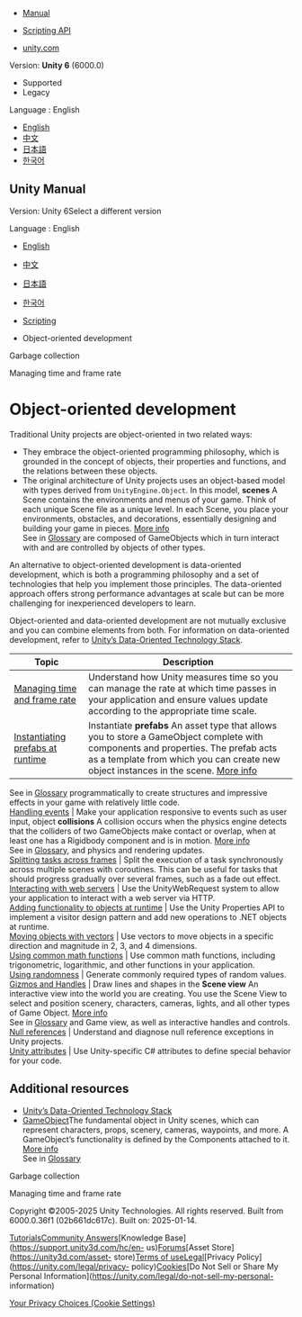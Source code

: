 [](https://docs.unity3d.com)

  * [Manual](../Manual/index.html)
  * [Scripting API](../ScriptReference/index.html)

  * [unity.com](https://unity.com/)

Version: **Unity 6** (6000.0)

  * Supported
  * Legacy

Language : English

  * [English](/Manual/object-oriented-development.html)
  * [中文](/cn/current/Manual/object-oriented-development.html)
  * [日本語](/ja/current/Manual/object-oriented-development.html)
  * [한국어](/kr/current/Manual/object-oriented-development.html)

[](https://docs.unity3d.com)

## Unity Manual

Version: Unity 6Select a different version

Language : English

  * [English](/Manual/object-oriented-development.html)
  * [中文](/cn/current/Manual/object-oriented-development.html)
  * [日本語](/ja/current/Manual/object-oriented-development.html)
  * [한국어](/kr/current/Manual/object-oriented-development.html)

  * [Scripting](scripting.html)
  * Object-oriented development

[](dotnet-garbage-collection.html)

Garbage collection

[](managing-time-and-frame-rate.html)

Managing time and frame rate

# Object-oriented development

Traditional Unity projects are object-oriented in two related ways:

  * They embrace the object-oriented programming philosophy, which is grounded in the concept of objects, their properties and functions, and the relations between these objects.
  * The original architecture of Unity projects uses an object-based model with types derived from `UnityEngine.Object`. In this model, **scenes** A Scene contains the environments and menus of your game. Think of each unique Scene file as a unique level. In each Scene, you place your environments, obstacles, and decorations, essentially designing and building your game in pieces. [More info](CreatingScenes.html)  
See in [Glossary](Glossary.html#Scene) are composed of GameObjects which in
turn interact with and are controlled by objects of other types.

An alternative to object-oriented development is data-oriented development,
which is both a programming philosophy and a set of technologies that help you
implement those principles. The data-oriented approach offers strong
performance advantages at scale but can be more challenging for inexperienced
developers to learn.

Object-oriented and data-oriented development are not mutually exclusive and
you can combine elements from both. For information on data-oriented
development, refer to [Unity’s Data-Oriented Technology
Stack](https://unity.com/dots).

**Topic** | **Description**  
---|---  
[Managing time and frame rate](managing-time-and-frame-rate.html) | Understand how Unity measures time so you can manage the rate at which time passes in your application and ensure values update according to the appropriate time scale.  
[Instantiating prefabs at runtime](instantiating-prefabs.html) | Instantiate **prefabs** An asset type that allows you to store a GameObject complete with components and properties. The prefab acts as a template from which you can create new object instances in the scene. [More info](Prefabs.html)  
See in [Glossary](Glossary.html#Prefab) programmatically to create structures
and impressive effects in your game with relatively little code.  
[Handling events](event-handling.html) | Make your application responsive to events such as user input, object **collisions** A collision occurs when the physics engine detects that the colliders of two GameObjects make contact or overlap, when at least one has a Rigidbody component and is in motion. [More info](CollidersOverview.html)  
See in [Glossary](Glossary.html#Collision), and physics and rendering updates.  
[Splitting tasks across frames](Coroutines.html) | Split the execution of a task synchronously across multiple scenes with coroutines. This can be useful for tasks that should progress gradually over several frames, such as a fade out effect.  
[Interacting with web servers](web-request.html) | Use the UnityWebRequest system to allow your application to interact with a web server via HTTP.  
[Adding functionality to objects at runtime](properties.html) | Use the Unity Properties API to implement a visitor design pattern and add new operations to .NET objects at runtime.  
[Moving objects with vectors](scripting-vectors.html) | Use vectors to move objects in a specific direction and magnitude in 2, 3, and 4 dimensions.  
[Using common math functions](class-Mathf.html) | Use common math functions, including trigonometric, logarithmic, and other functions in your application.  
[Using randomness](class-Random.html) | Generate commonly required types of random values.  
[Gizmos and Handles](gizmos-and-handles.html) | Draw lines and shapes in the **Scene view** An interactive view into the world you are creating. You use the Scene View to select and position scenery, characters, cameras, lights, and all other types of Game Object. [More info](UsingTheSceneView.html)  
See in [Glossary](Glossary.html#SceneView) and Game view, as well as
interactive handles and controls.  
[Null references](null-reference-exception.html) | Understand and diagnose null reference exceptions in Unity projects.  
[Unity attributes](unity-attributes.html) | Use Unity-specific C# attributes to define special behavior for your code.  
  
## Additional resources

  * [Unity’s Data-Oriented Technology Stack](https://unity.com/dots)
  * [GameObject](class-GameObject.html)The fundamental object in Unity scenes, which can represent characters, props, scenery, cameras, waypoints, and more. A GameObject’s functionality is defined by the Components attached to it. [More info](class-GameObject.html)  
See in [Glossary](Glossary.html#GameObject)

[](dotnet-garbage-collection.html)

Garbage collection

[](managing-time-and-frame-rate.html)

Managing time and frame rate

Copyright ©2005-2025 Unity Technologies. All rights reserved. Built from
6000.0.36f1 (02b661dc617c). Built on: 2025-01-14.

[Tutorials](https://learn.unity.com/)[Community
Answers](https://answers.unity3d.com)[Knowledge
Base](https://support.unity3d.com/hc/en-
us)[Forums](https://forum.unity3d.com)[Asset Store](https://unity3d.com/asset-
store)[Terms of
use](https://docs.unity3d.com/Manual/TermsOfUse.html)[Legal](https://unity.com/legal)[Privacy
Policy](https://unity.com/legal/privacy-
policy)[Cookies](https://unity.com/legal/cookie-policy)[Do Not Sell or Share
My Personal Information](https://unity.com/legal/do-not-sell-my-personal-
information)

[Your Privacy Choices (Cookie Settings)](javascript:void\(0\);)

